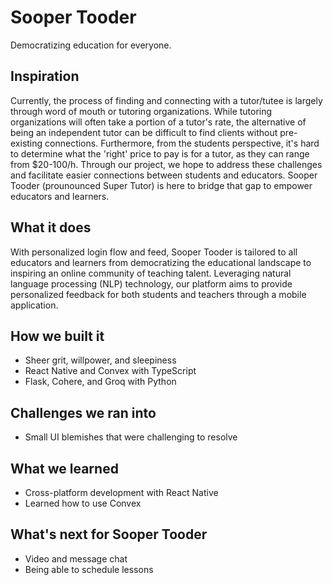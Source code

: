 # Sooper Tooder

Democratizing education for everyone.

## Inspiration
Currently, the process of finding and connecting with a tutor/tutee is largely through word of mouth or tutoring organizations. While tutoring organizations will often take a portion of a tutor's rate, the alternative of being an independent tutor can be difficult to find clients without pre-existing connections. Furthermore, from the students perspective, it's hard to determine what the 'right' price to pay is for a tutor, as they can range from $20-100/h. Through our project, we hope to address these challenges and facilitate easier connections between students and educators. Sooper Tooder (prounounced Super Tutor) is here to bridge that gap to empower educators and learners.

## What it does
With personalized login flow and feed, Sooper Tooder is tailored to all educators and learners from democratizing the educational landscape to inspiring an online community of teaching talent. Leveraging natural language processing (NLP) technology, our platform aims to provide personalized feedback for both students and teachers through a mobile application.

## How we built it
* Sheer grit, willpower, and sleepiness
* React Native and Convex with TypeScript
* Flask, Cohere, and Groq with Python

## Challenges we ran into
* Small UI blemishes that were challenging to resolve

## What we learned
- Cross-platform development with React Native
- Learned how to use Convex

## What's next for Sooper Tooder
- Video and message chat
- Being able to schedule lessons
